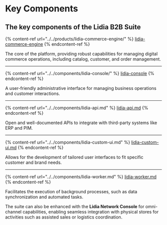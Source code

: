 # Key Components

## The key components of the **Lidia B2B Suite**&#x20;

{% content-ref url="../../products/lidia-commerce-engine/" %}
[lidia-commerce-engine](../../products/lidia-commerce-engine/)
{% endcontent-ref %}

The core of the platform, providing robust capabilities for managing digital commerce operations, including catalog, customer, and order management.

***

{% content-ref url="../../components/lidia-console/" %}
[lidia-console](../../components/lidia-console/)
{% endcontent-ref %}

A user-friendly administrative interface for managing business operations and customer interactions.

***

{% content-ref url="../../components/lidia-api.md" %}
[lidia-api.md](../../components/lidia-api.md)
{% endcontent-ref %}

Open and well-documented APIs to integrate with third-party systems like ERP and PIM.

***

{% content-ref url="../../components/lidia-custom-ui.md" %}
[lidia-custom-ui.md](../../components/lidia-custom-ui.md)
{% endcontent-ref %}

Allows for the development of tailored user interfaces to fit specific customer and brand needs.

***

{% content-ref url="../../components/lidia-worker.md" %}
[lidia-worker.md](../../components/lidia-worker.md)
{% endcontent-ref %}

Facilitates the execution of background processes, such as data synchronization and automated tasks.

The suite can also be enhanced with the **Lidia Network Console** for omni-channel capabilities, enabling seamless integration with physical stores for activities such as assisted sales or logistics coordination​​​.
